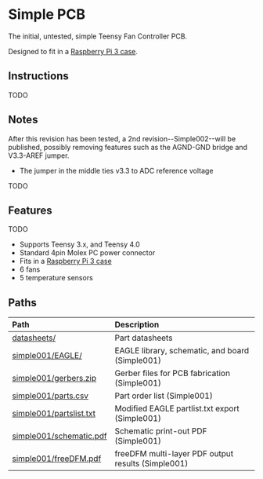# Simple PCB

The initial, untested, simple Teensy Fan Controller PCB.

Designed to fit in a [Raspberry Pi 3 case](https://www.microcenter.com/product/614861/micro-connectors-plastic-raspberry-pi-3-model-b-case-kit).

## Instructions

TODO

## Notes

After this revision has been tested, a 2nd revision--Simple002--will be published, possibly removing features such as the AGND-GND bridge and V3.3-AREF jumper.

* The jumper in the middle ties v3.3 to ADC reference voltage

TODO

## Features

TODO

* Supports Teensy 3.x, and Teensy 4.0
* Standard 4pin Molex PC power connector
* Fits in a [Raspberry Pi 3 case](https://www.microcenter.com/product/614861/micro-connectors-plastic-raspberry-pi-3-model-b-case-kit)
* 6 fans
* 5 temperature sensors

## Paths

| Path | Description |
| :--- | :--- |
| [datasheets/](../../Hardware/Simple/datasheets) | Part datasheets |
| [simple001/EAGLE/](../../Hardware/Simple/simple001/EAGLE) | EAGLE library, schematic, and board \(Simple001\) |
| [simple001/gerbers.zip](../../Hardware/Simple/simple001/gerbers.zip) | Gerber files for PCB fabrication \(Simple001\) |
| [simple001/parts.csv](../../Hardware/Simple/simple001/parts.csv) | Part order list \(Simple001\) |
| [simple001/partslist.txt](../../Hardware/Simple/simple001/partslist.txt) | Modified EAGLE partlist.txt export \(Simple001\) |
| [simple001/schematic.pdf](../../Hardware/Simple/simple001/schematic.pdf) | Schematic print-out PDF \(Simple001\) |
| [simple001/freeDFM.pdf](../../Hardware/Simple/simple001/freeDFM.pdf) | freeDFM multi-layer PDF output results \(Simple001\) |

